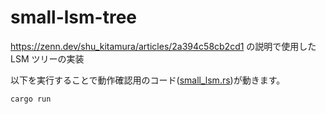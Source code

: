 # small-lsm-tree

https://zenn.dev/shu_kitamura/articles/2a394c58cb2cd1 の説明で使用した LSM ツリーの実装  

以下を実行することで動作確認用のコード([small_lsm.rs](https://github.com/shu-kitamura/small-lsm-tree/blob/main/src/bin/small_lsm.rs))が動きます。  

```
cargo run
```